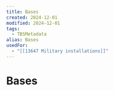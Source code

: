 ```yaml
---
title: Bases
created: 2024-12-01
modified: 2024-12-01
tags:
  - TBSMetadata
alias: Bases
usedFor:
  - "[[13647 Military installations]]"
---
```

# Bases
